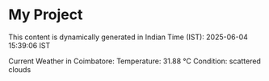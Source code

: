 # My Project

This content is dynamically generated in Indian Time (IST): 2025-06-04 15:39:06 IST


Current Weather in Coimbatore:
Temperature: 31.88 °C
Condition: scattered clouds
